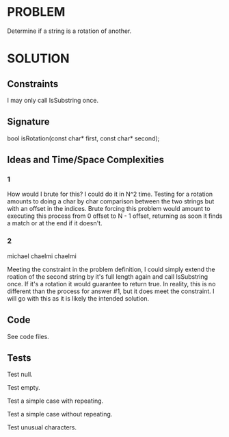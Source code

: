 # PROBLEM

Determine if a string is a rotation of another.

# SOLUTION

## Constraints

I may only call IsSubstring once.

## Signature

bool isRotation(const char* first, const char* second);

## Ideas and Time/Space Complexities

### 1
How would I brute for this?  I could do it in N^2 time.  Testing for a rotation amounts to doing a char by char comparison between the two strings but with an offset in the indices.  Brute forcing this problem would amount to executing this process from 0 offset to N - 1 offset, returning as soon it finds a match or at the end if it doesn't.  

### 2

michael
chaelmi chaelmi

Meeting the constraint in the problem definition, I could simply extend the roation of the second string by it's full length again and call IsSubstring once.  If it's a rotation it would guarantee to return true.  In reality, this is no different than the process for answer #1, but it does meet the constraint.  I will go with this as it is likely the intended solution.


## Code

See code files.

## Tests

Test null.

Test empty.

Test a simple case with repeating.

Test a simple case without repeating.  

Test unusual characters.

